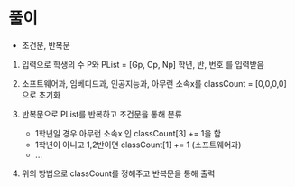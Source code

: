 # 풀이

- 조건문, 반복문

1. 입력으로 학생의 수 P와 PList = [Gp, Cp, Np] 학년, 반, 번호 를 입력받음
2. 소프트웨어과, 임베디드과, 인공지능과, 아무런 소속x를 classCount = [0,0,0,0]으로 초기화
3. 반복문으로 PList를 반복하고 조건문을 통해 분류
    - 1학년일 경우 아무런 소속x 인 classCount[3] += 1을 함
    - 1학년이 아니고 1,2반이면 classCount[1] += 1 (소프트웨어과)
    - ...

4. 위의 방법으로 classCount를 정해주고 반복문을 통해 출력

